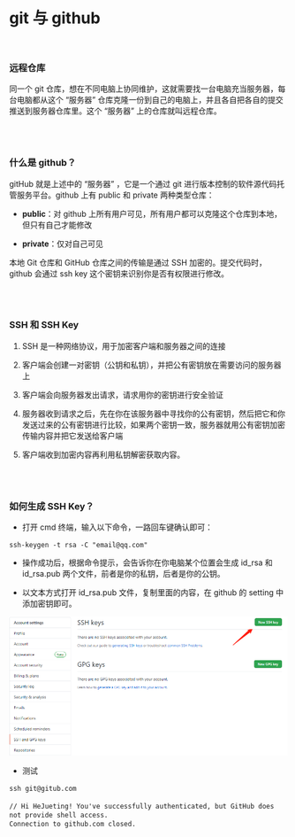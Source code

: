 # git 与 github

</br>

### 远程仓库

同一个 git 仓库，想在不同电脑上协同维护，这就需要找一台电脑充当服务器，每台电脑都从这个 “服务器” 仓库克隆一份到自己的电脑上，并且各自把各自的提交推送到服务器仓库里。这个 “服务器” 上的仓库就叫远程仓库。

</br>
</br>

### 什么是 github？

gitHub 就是上述中的 “服务器” ，它是一个通过 git 进行版本控制的软件源代码托管服务平台。github 上有 public 和 private 两种类型仓库：

- **public**：对 github 上所有用户可见，所有用户都可以克隆这个仓库到本地，但只有自己才能修改

- **private**：仅对自己可见

本地 Git 仓库和 GitHub 仓库之间的传输是通过 SSH 加密的。提交代码时，github 会通过 ssh key 这个密钥来识别你是否有权限进行修改。

</br>
</br>

### SSH 和 SSH Key

1. SSH 是一种网络协议，用于加密客户端和服务器之间的连接

2. 客户端会创建一对密钥（公钥和私钥），并把公有密钥放在需要访问的服务器上

3. 客户端会向服务器发出请求，请求用你的密钥进行安全验证

4. 服务器收到请求之后，先在你在该服务器中寻找你的公有密钥，然后把它和你发送过来的公有密钥进行比较，如果两个密钥一致，服务器就用公有密钥加密传输内容并把它发送给客户端

5. 客户端收到加密内容再利用私钥解密获取内容。

</br>
</br>

### 如何生成 SSH Key？

- 打开 cmd 终端，输入以下命令，一路回车键确认即可：

```
ssh-keygen -t rsa -C "email@qq.com"
```

- 操作成功后，根据命令提示，会告诉你在你电脑某个位置会生成 id_rsa 和 id_rsa.pub 两个文件，前者是你的私钥，后者是你的公钥。

- 以文本方式打开 id_rsa.pub 文件，复制里面的内容，在 github 的 setting 中添加密钥即可。

![image](./img/newSSHKey.png)

- 测试

```
ssh git@gitub.com

// Hi HeJueting! You've successfully authenticated, but GitHub does not provide shell access.
Connection to github.com closed.
```

</br>
</br>
